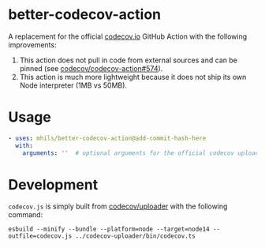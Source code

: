 # better-codecov-action

A replacement for the official [codecov.io](https://codecov.io/) GitHub Action with the following improvements:

 1. This action does not pull in code from external sources and can be pinned (see [codecov/codecov-action#574](https://github.com/codecov/codecov-action/issues/574)).
 2. This action is much more lightweight because it does not ship its own Node interpreter (1MB vs 50MB).

# Usage

```yaml
- uses: mhils/better-codecov-action@add-commit-hash-here
  with:
    arguments: ''  # optional arguments for the official codecov uploader 
```

# Development

`codecov.js` is simply built from [codecov/uploader](https://github.com/codecov/uploader/) with the following command:

```shell
esbuild --minify --bundle --platform=node --target=node14 --outfile=codecov.js ../codecov-uploader/bin/codecov.ts
```
